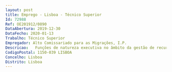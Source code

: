 ```yaml
--- 
layout: post
title: Emprego - Lisboa - Técnico Superior
Id: 72988
Ref: OE201912/0890
DataAbertura: 2019-12-30
DataFecho: 2020-01-13
Trabalho: Técnico Superior
Empregador: Alto Comissariado para as Migrações, I.P.
Descricao:   Funções de natureza executiva no âmbito da gestão de recursos humanos,designadamente a) Cumprir as obrigações legais no âmbito da elaboração, do plano anual deformação, com base no levantamento, análise e diagnóstico das necessidades deformação identificadas pelos serviços, bem como promover e assegurar arespetiva execução b) Garantir a gestão do contrato e aquisições em sede de Acordo Quadro,relativamente a todas as necessidades de viagens inerentes ao desempenho defunções das equipas, Núcleos e Unidades Orgânicas do Organismo c) Assegurar os procedimentos relativos ao regime do pessoal no que se refere àconstituição, modificação e extinção da relação jurídica de emprego,designadamente no que respeita a processos de recrutamento, seleção,provimento, promoção, progressão, exoneração, aposentaçãoe mobilidade, noâmbito dos CTFP e dos Protocolos de Cooperação com as entidades Parceiras d) Elaborar o balanço social e) Emitir pareceres e informações de natureza jurídica relacionadas com as suascompetências f) Promover a aplicação das normas sobre segurança, higiene e saúde notrabalho g) Assegurar as demais funções que lhe sejam cometidas pelo Conselho Diretivo.
CodigoPostal: 1150-039 LISBOA
Concelho: Lisboa
Distrito: Lisboa
--- 
```


